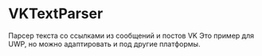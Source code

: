 # VKTextParser
Парсер текста со ссылками из сообщений и постов VK
Это пример для UWP, но можно адаптировать и под другие платформы.
